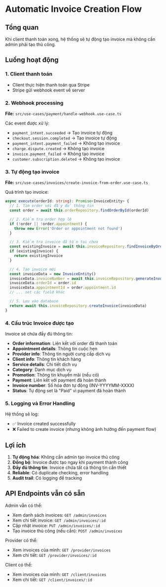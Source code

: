 # Automatic Invoice Creation Flow

## Tổng quan

Khi client thanh toán xong, hệ thống sẽ tự động tạo invoice mà không cần admin phải tạo thủ công.

## Luồng hoạt động

### 1. Client thanh toán

- Client thực hiện thanh toán qua Stripe
- Stripe gửi webhook event về server

### 2. Webhook processing

**File:** `src/use-cases/payment/handle-webhook.use-case.ts`

Các event được xử lý:

- `payment_intent.succeeded` → Tạo invoice tự động
- `checkout.session.completed` → Tạo invoice tự động
- `payment_intent.payment_failed` → Không tạo invoice
- `charge.dispute.created` → Không tạo invoice
- `invoice.payment_failed` → Không tạo invoice
- `customer.subscription.deleted` → Không tạo invoice

### 3. Tự động tạo invoice

**File:** `src/use-cases/invoices/create-invoice-from-order.use-case.ts`

Quá trình tạo invoice:

```typescript
async execute(orderId: string): Promise<InvoiceEntity> {
  // 1. Tìm order với đầy đủ thông tin
  const order = await this.orderRepository.findOrderById(orderId)

  // 2. Kiểm tra order hợp lệ
  if (!order || !order.appointment) {
    throw new Error('Order or appointment not found')
  }

  // 3. Kiểm tra invoice đã tồn tại chưa
  const existingInvoice = await this.invoiceRepository.findInvoiceByOrderId(orderId)
  if (existingInvoice) {
    return existingInvoice
  }

  // 4. Tạo invoice mới
  const invoiceData = new InvoiceEntity()
  invoiceData.invoiceNumber = await this.invoiceRepository.generateInvoiceNumber()
  invoiceData.orderId = order.id
  invoiceData.appointmentId = order.appointment.id
  // ... set các field khác

  // 5. Lưu vào database
  return await this.invoiceRepository.createInvoice(invoiceData)
}
```

### 4. Cấu trúc Invoice được tạo

Invoice sẽ chứa đầy đủ thông tin:

- **Order information**: Liên kết với order đã thanh toán
- **Appointment details**: Thông tin cuộc hẹn
- **Provider info**: Thông tin người cung cấp dịch vụ
- **Client info**: Thông tin khách hàng
- **Service details**: Chi tiết dịch vụ
- **Category**: Danh mục dịch vụ
- **Promotion**: Thông tin khuyến mãi (nếu có)
- **Payment**: Liên kết với payment đã hoàn thành
- **Invoice number**: Số hóa đơn tự động (INV-YYYYMM-XXXX)
- **Status**: Tự động set là "Paid" vì payment đã hoàn thành

### 5. Logging và Error Handling

Hệ thống sẽ log:

- ✅ Invoice created successfully
- ❌ Failed to create invoice (nhưng không ảnh hưởng đến payment flow)

## Lợi ích

1. **Tự động hóa**: Không cần admin tạo invoice thủ công
2. **Đồng bộ**: Invoice được tạo ngay khi payment thành công
3. **Đầy đủ thông tin**: Invoice chứa tất cả thông tin cần thiết
4. **Reliable**: Có duplicate checking, error handling
5. **Audit trail**: Có logging để tracking

## API Endpoints vẫn có sẵn

Admin vẫn có thể:

- Xem danh sách invoices: `GET /admin/invoices`
- Xem chi tiết invoice: `GET /admin/invoices/:id`
- Cập nhật invoice: `PUT /admin/invoices/:id`
- Tạo invoice thủ công (nếu cần): `POST /admin/invoices`

Provider có thể:

- Xem invoices của mình: `GET /provider/invoices`
- Xem chi tiết: `GET /provider/invoices/:id`

Client có thể:

- Xem invoices của mình: `GET /client/invoices`
- Xem chi tiết: `GET /client/invoices/:id`
